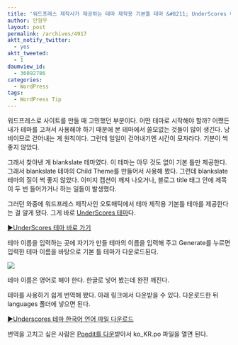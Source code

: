```yaml
---
title: '워드프레스 제작사가 제공하는 테마 제작용 기본틀 테마 &#8211; UnderScores 테마 소개와 한국어 언어 파일'
author: 안형우
layout: post
permalink: /archives/4917
aktt_notify_twitter:
  - yes
aktt_tweeted:
  - 1
daumview_id:
  - 36092786
categories:
  - WordPress
tags:
  - WordPress Tip
---
```

워드프레스로 사이트를 만들 때 고민했던 부분이다. 어떤 테마로 시작해야 할까? 어쨌든 내가 테마를 고쳐서 사용해야 하기 때문에 본 테마에서 쓸모없는 것들이 많이 생긴다. 낭비이므로 걷어내는 게 원칙이다. 그런데 일일이 걷어내기엔 시간이 모자라다. 기분이 썩 좋지 않았다.

그래서 찾아낸 게 blankslate 테마였다. 이 테마는 아무 것도 없이 기본 틀만 제공한다. 그래서 blankslate 테마의 Child Theme를 만들어서 사용해 봤다. 그런데 blankslate 테마의 질이 썩 좋지 않았다. 이미지 캡션이 깨져 나오거나, 블로그 title 태그 안에 제목이 두 번 들어가거나 하는 일들이 발생했다.

그러던 와중에 워드프레스 제작사인 오토매틱에서 테마 제작용 기본틀 테마를 제공한다는 걸 알게 됐다. 그게 바로 [UnderScores 테마][1]다.

[▶UnderScores 테마 바로 가기][2]

테마 이름을 입력하는 곳에 자기가 만들 테마의 이름을 입력해 주고 Generate를 누르면 입력한 테마 이름을 바탕으로 기본 틀 테마가 다운로드된다.

![][3]

테마 이름은 영어로 해야 한다. 한글로 넣어 봤는데 완전 깨진다.

테마를 사용하기 쉽게 번역해 봤다. 아래 링크에서 다운받을 수 있다. 다운로드한 뒤 languages 폴더에 넣으면 된다.

[▶Underscores 테마 한국어 언어 파일 다운로드][4]

번역을 고치고 싶은 사람은 [Poedit를 다운][5]받아서 ko_KR.po 파일을 열면 된다.

 [1]: http://underscores.me/ "[워드프레스] 테마에서 po에디터로 번역할 문장 뽑아오는 방법"
 [2]: http://underscores.me/ "CSS3 버튼 – 워드프레스 Underscores 테마(?)에서 약간 개량"
 [3]: /uploads/legacy/underscores-theme-name-inpu.png
 [4]: /uploads/legacy/underscores-language-file.7z
 [5]: http://www.poedit.net/download.php